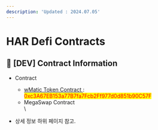```yaml
---
description: 'Updated : 2024.07.05'
---
```


# HAR Defi Contracts



## 📌  \[DEV] Contract Information <a href="#stg-contract-information" id="stg-contract-information"></a>

* Contract
  * [wMatic Token Contract ](https://testnet.bscscan.com/address/0xc3A67EB153a77B7fa7Fcb2Ff977d0d851b90C57F): <mark style="color:red;">0xc3A67EB153a77B7fa7Fcb2Ff977d0d851b90C57F</mark>
  * MegaSwap Contract\
    \

* 상세 정보 하위 페이지 참고.
